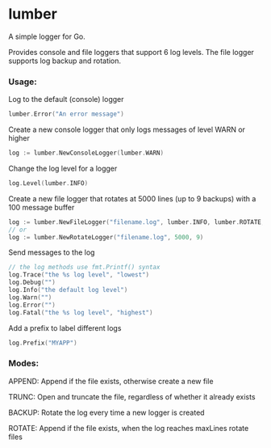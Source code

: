 lumber
======

A simple logger for Go.

Provides console and file loggers that support 6 log levels. The file logger supports log backup and
rotation.

### Usage: ###
Log to the default (console) logger

```go
lumber.Error("An error message")
```

Create a new console logger that only logs messages of level WARN or higher

```go
log := lumber.NewConsoleLogger(lumber.WARN)
```

Change the log level for a logger

```go
log.Level(lumber.INFO)
```  
  
Create a new file logger that rotates at 5000 lines (up to 9 backups) with a 100 message buffer

```go
log := lumber.NewFileLogger("filename.log", lumber.INFO, lumber.ROTATE, 5000, 9, 100)
// or
log := lumber.NewRotateLogger("filename.log", 5000, 9)
```

Send messages to the log

```go
// the log methods use fmt.Printf() syntax
log.Trace("the %s log level", "lowest")
log.Debug("")
log.Info("the default log level")
log.Warn("")
log.Error("")
log.Fatal("the %s log level", "highest")
```

Add a prefix to label different logs

```go
log.Prefix("MYAPP")
```

### Modes: ###

APPEND: Append if the file exists, otherwise create a new file

TRUNC: Open and truncate the file, regardless of whether it already exists

BACKUP: Rotate the log every time a new logger is created

ROTATE: Append if the file exists, when the log reaches maxLines rotate files
